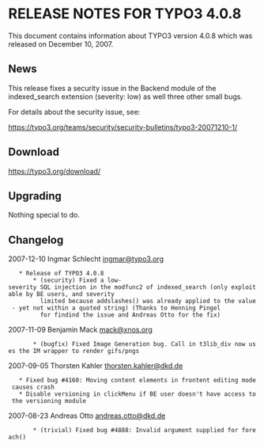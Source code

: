 RELEASE NOTES FOR TYPO3 4.0.8
=============================

This document contains information about TYPO3 version 4.0.8 which was
released on December 10, 2007.

News
----

This release fixes a security issue in the Backend module of the
indexed\_search extension (severity: low) as well three other small
bugs.

For details about the security issue, see:

<https://typo3.org/teams/security/security-bulletins/typo3-20071210-1/>

Download
--------

<https://typo3.org/download/>

Upgrading
---------

Nothing special to do.

Changelog
---------

<changelog>2007-12-10 Ingmar Schlecht ingmar@typo3.org

`   * Release of TYPO3 4.0.8`\
`       * (security) Fixed a low-severity SQL injection in the modfunc2 of indexed_search (only exploitable by BE users, and severity `\
`         limited because addslashes() was already applied to the value - yet not within a quoted string) (Thanks to Henning Pingel `\
`         for findind the issue and Andreas Otto for the fix)`

2007-11-09 Benjamin Mack mack@xnos.org

`       * (bugfix) Fixed Image Generation bug. Call in t3lib_div now uses the IM wrapper to render gifs/pngs`

2007-09-05 Thorsten Kahler thorsten.kahler@dkd.de

`   * Fixed bug #4160: Moving content elements in frontent editing mode causes crash`\
`   * Disable versioning in clickMenu if BE user doesn't have access to the versioning module`

2007-08-23 Andreas Otto andreas.otto@dkd.de

`       * (trivial) Fixed bug #4888: Invalid argument supplied for foreach()`

</changelog>

